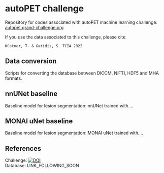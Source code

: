 # autoPET challenge
Repository for codes associated with autoPET machine learning challenge: <br/> 
[autopet.grand-challenge.org](https://autopet.grand-challenge.org/) 

If you use the data associated to this challenge, please cite:
```
Küstner, T. & Gatidis, S. TCIA 2022
```

## Data conversion
Scripts for converting the database between DICOM, NiFTI, HDF5 and MHA formats.

## nnUNet baseline
Baseline model for lesion segmentation: nnUNet trained with....

## MONAI uNet baseline
Baseline model for lesion segmentation: MONAI uNet trained with....

## References
Challenge: [![DOI](https://zenodo.org/badge/DOI/10.5281/zenodo.6362493.svg)](https://doi.org/10.5281/zenodo.6362493) <br/>
Database: LINK_FOLLOWING_SOON 